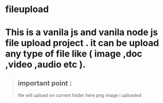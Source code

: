 # fileupload

# This is a vanila js and vanila node js file upload project . it can be upload any type of file like ( image ,doc ,video ,audio etc ).

>## important point :
>  file will upload on current folder
> here png image i uploaded



 
